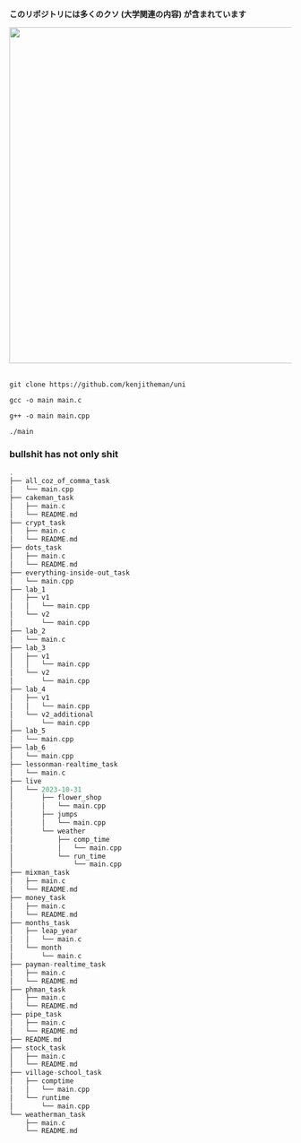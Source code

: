 **このリポジトリには多くのクソ (大学関連の内容) が含まれています**

<div align="center">
    <img src="https://media.tenor.com/5i7e2H3mEWoAAAAC/sangatsu-no-lion-3gatsu-no-lion.gif" width="600px">
</div>

<br>

```shell
git clone https://github.com/kenjitheman/uni
```

```shell
gcc -o main main.c
```

```shell
g++ -o main main.cpp
```

```shell
./main
```

### bullshit has not only shit

```cpp
.
├── all_coz_of_comma_task
│   └── main.cpp
├── cakeman_task
│   ├── main.c
│   └── README.md
├── crypt_task
│   ├── main.c
│   └── README.md
├── dots_task
│   ├── main.c
│   └── README.md
├── everything-inside-out_task
│   └── main.cpp
├── lab_1
│   ├── v1
│   │   └── main.cpp
│   └── v2
│       └── main.cpp
├── lab_2
│   └── main.c
├── lab_3
│   ├── v1
│   │   └── main.cpp
│   └── v2
│       └── main.cpp
├── lab_4
│   ├── v1
│   │   └── main.cpp
│   └── v2_additional
│       └── main.cpp
├── lab_5
│   └── main.cpp
├── lab_6
│   └── main.cpp
├── lessonman-realtime_task
│   └── main.c
├── live
│   └── 2023-10-31
│       ├── flower_shop
│       │   └── main.cpp
│       ├── jumps
│       │   └── main.cpp
│       └── weather
│           ├── comp_time
│           │   └── main.cpp
│           └── run_time
│               └── main.cpp
├── mixman_task
│   ├── main.c
│   └── README.md
├── money_task
│   ├── main.c
│   └── README.md
├── months_task
│   ├── leap_year
│   │   └── main.c
│   └── month
│       └── main.c
├── payman-realtime_task
│   ├── main.c
│   └── README.md
├── phman_task
│   ├── main.c
│   └── README.md
├── pipe_task
│   ├── main.c
│   └── README.md
├── README.md
├── stock_task
│   ├── main.c
│   └── README.md
├── village-school_task
│   ├── comptime
│   │   └── main.cpp
│   └── runtime
│       └── main.cpp
└── weatherman_task
    ├── main.c
    └── README.md
```
